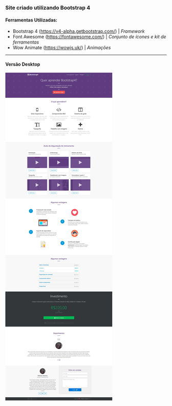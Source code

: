 ### Site criado utilizando Bootstrap 4

#### Ferramentas Utilizadas:

* Bootstrap 4 (https://v4-alpha.getbootstrap.com/) | *Framework*
* Font Awesome (https://fontawesome.com/) | *Conjunto de ícones e kit de ferramentas*
* Wow Animate (https://wowjs.uk/) | *Animações*

***

#### Versão Desktop 

![Bueprint Versão Desktop](https://raw.githubusercontent.com/RobsonVinicius/site-bootstrap4/master/thumbnail.jpg)

